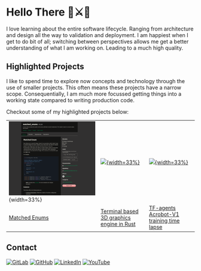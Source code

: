 # Hello There 🤖⚔️🧑

I love learning about the entire software lifecycle.
Ranging from architecture and design all the way to validation and deployment.
I am happiest when I get to do bit of all;
switching between perspectives allows me get a better understanding
of what I am working on. Leading to a much high quality.

## Highlighted Projects

I like to spend time to explore now concepts and technology
through the use of smaller projects.
This often means these projects have a narrow scope.
Consequentially, I am much more focussed getting things into a working state
compared to writing production code.

Checkout some of my highlighted projects below:

| | | |
| :- | :- | :- |
| ![](./assets/projects/matched_enums.png){width=33%} | [![](https://img.youtube.com/vi/2buXAn24arg/hqdefault.jpg){width=33%}](https://www.youtube.com/watch?v=2buXAn24arg) | [![](https://img.youtube.com/vi/lreSnJs2SpY/hqdefault.jpg){width=33%}](https://www.youtube.com/watch?v=lreSnJs2SpY) |
| [Matched Enums](https://gitlab.com/Larsbl00/rust-matched-enums) | [Terminal based 3D graphics engine in Rust](https://gitlab.com/Larsbl00/terminal-engine) | [TF-agents Acrobot-V1 training time lapse](https://gitlab.com/Larsbl00/tfagents-acrobot) |

## Contact

[![GitLab](https://img.shields.io/badge/GitLab-330F63?style=for-the-badge&logo=gitlab&logoColor=white)](https://gitlab.com/larsbl00)
[![GitHub](https://img.shields.io/badge/GitHub-100000?style=for-the-badge&logo=github&logoColor=white)](https://github.com/larsbl00)
[![LinkedIn](https://img.shields.io/badge/LinkedIn-0077B5?style=for-the-badge&logo=linkedin&logoColor=white)](https://www.linkedin.com/in/lars-bloemers/)
[![YouTube](https://img.shields.io/badge/YouTube-FF0000?style=for-the-badge&logo=youtube&logoColor=white)](https://www.youtube.com/channel/UCCWzKE059Ng_CH1RQOkmLNg)
